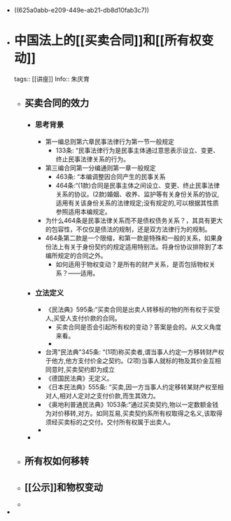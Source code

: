- ((625a0abb-e209-449e-ab21-db8d10fab3c7))
- # 中国法上的[[买卖合同]]和[[所有权变动]]
  tags:: [[讲座]]
  Info:: 朱庆育
	- ## 买卖合同的效力
		- ### 思考背景
			- 第一编总则第六章民事法律行为第一节一般规定
				- 133条: “民事法律行为是民事主体通过意思表示设立、变更、终止民事法律关系的行为。
			- 第三编合同第一分编通则第一章一般规定
				- 463条: “本编调整因合同产生的民事关系
				- 464条:“(1款)合同是民事主体之间设立、变更、终止民事法律关系的协议。(2款)婚姻、收养、监护等有关身份关系的协议,适用有关该身份关系的法律规定;没有规定的,可以根据其性质参照适用本编规定。
			- 为什么464条是民事法律关系而不是债权债务关系？，其具有更大的包容性，不仅仅是债法的规制，还是双方法律行为的规制。
			- 464条第二款是一个限缩，和第一款是特殊和一般的关系，如果身份法上有关于身份契约的规定适用特别法。将身份协议排除到了本编所规定的合同之外。
				- 如何适用于物权变动？是所有的财产关系，是否包括物权关系？——适用。
		- ### 立法定义
			- 《民法典》595条:“买卖合同是出卖人转移标的物的所有权于买受人,买受人支付价款的合同。
				- 买卖合同是否会引起所有权的变动？答案是会的。从文义角度来看。
				-
			- 台湾“民法典”345条: “(1项)称买卖者,谓当事人约定一方移转财产权于他方,他方支付价金之契约。(2项)当事人就标的物及其价金互相同意时,买卖契约即为成立
			- 《德国民法典》无定义。
			- 《日本民法典》555条: “买卖,因一方当事人约定移转某财产权至相对人,相对人定对之支付价款,而生其效力。
			- 《奥地利普通民法典》1053条:“通过买卖契约,物以一定数额金钱为对价移转,对方。如同互易,买卖契约系所有权取得之名义,该取得须经买卖标的之交付。交付所有权属于出卖人。
			-
		-
	- ## 所有权如何移转
	- ## [[公示]]和物权变动
	-
-